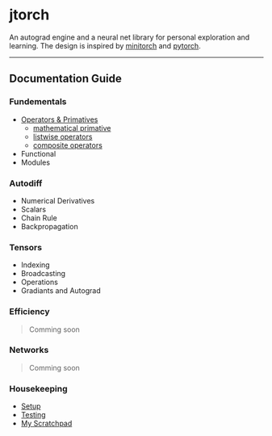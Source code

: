 # jtorch
An autograd engine and a neural net library for personal exploration and learning.
The design is inspired by [minitorch](https://minitorch.github.io/)
and [pytorch](https://pytorch.org/).


---

## Documentation Guide

### Fundementals

* [Operators & Primatives](/docs/operators_primatives.md)
  * [mathematical primative](/docs/operators_primatives.md#mathematical-primatives)
  * [listwise operators](/docs/operators_primatives.md#listwise-operators)
  * [composite operators](/docs/operators_primatives.md#composite-operators)
* Functional
* Modules

### Autodiff

* Numerical Derivatives
* Scalars
* Chain Rule
* Backpropagation

### Tensors

* Indexing
* Broadcasting
* Operations
* Gradiants and Autograd


### Efficiency
> Comming soon

### Networks
> Comming soon

### Housekeeping

* [Setup](/docs/setup.md)
* [Testing](/docs/testing.md)
* [My Scratchpad](/docs/jovsa_notes.md)